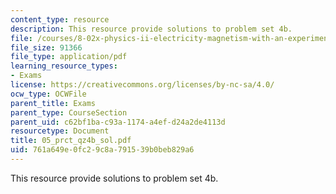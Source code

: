 ```yaml
---
content_type: resource
description: This resource provide solutions to problem set 4b.
file: /courses/8-02x-physics-ii-electricity-magnetism-with-an-experimental-focus-spring-2005/761a649e0fc29c8a791539b0beb829a6_05_prct_qz4b_sol.pdf
file_size: 91366
file_type: application/pdf
learning_resource_types:
- Exams
license: https://creativecommons.org/licenses/by-nc-sa/4.0/
ocw_type: OCWFile
parent_title: Exams
parent_type: CourseSection
parent_uid: c62bf1ba-c93a-1174-a4ef-d24a2de4113d
resourcetype: Document
title: 05_prct_qz4b_sol.pdf
uid: 761a649e-0fc2-9c8a-7915-39b0beb829a6
---
```

This resource provide solutions to problem set 4b.